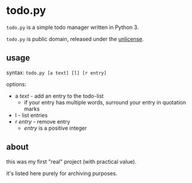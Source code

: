 # <span>todo.py</span>

`todo.py` is a simple todo manager written in Python 3.

`todo.py` is public domain, released under the [unlicense](https://unlicense.org/).

## usage

syntax: `todo.py [a text] [l] [r entry]`

options:

* a *text* - add an entry to the todo-list
    * if your entry has multiple words, surround your entry in quotation marks
* l - list entries
* r *entry* - remove entry
    * *entry* is a positive integer

## about

this was my first "real" project (with practical value).

it's listed here purely for archiving purposes.
